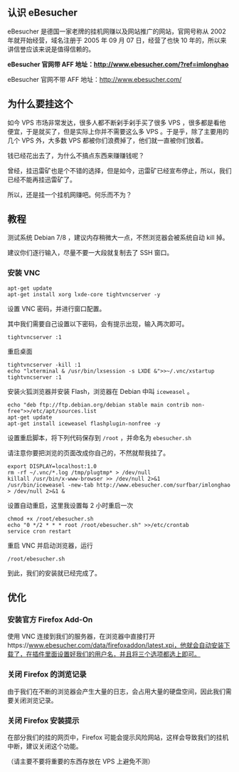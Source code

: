 <!--
利用闲置 VPS 挂 eBesucher 赚钱 (Debian)
eBesucher 是德国一家老牌的挂机网赚以及网站推广的网站，官网号称从2002年就开始经营，域名注册于2005年09月07日，经营了也快10年的，所以来讲信誉应该来说是值得信赖的。
1497687411
-->

## 认识 eBesucher

eBesucher 是德国一家老牌的挂机网赚以及网站推广的网站，官网号称从 2002 年就开始经营，域名注册于 2005 年 09 月 07 日，经营了也快 10 年的，所以来讲信誉应该来说是值得信赖的。

**eBesucher 官网带 AFF 地址：http://www.ebesucher.com/?ref=imlonghao**

eBesucher 官网不带 AFF 地址：http://www.ebesucher.com/

## 为什么要挂这个

如今 VPS 市场非常发达，很多人都不断剁手剁手买了很多 VPS ，很多都是看他便宜，于是就买了，但是实际上你并不需要这么多 VPS 。于是乎，除了主要用的几个 VPS 外，大多数 VPS 都被你们浪费掉了，他们就一直被你们放着。

钱已经花出去了，为什么不搞点东西来赚赚钱呢？

曾经，挂迅雷矿也是个不错的选择，但是如今，迅雷矿已经宣布停止，所以，我们已经不能再挂迅雷矿了。

所以，还是挂一个挂机网赚吧。何乐而不为？

## 教程

测试系统 Debian 7/8 ，建议内存稍微大一点，不然浏览器会被系统自动 kill 掉。

建议你们逐行输入，尽量不要一大段就复制去了 SSH 窗口。

### 安装 VNC

```
apt-get update
apt-get install xorg lxde-core tightvncserver -y
```

设置 VNC 密码，并进行窗口配置。

其中我们需要自己设置以下密码，会有提示出现，输入两次即可。

```
tightvncserver :1
```

重启桌面

```
tightvncserver -kill :1
echo "lxterminal & /usr/bin/lxsession -s LXDE &">>~/.vnc/xstartup
tightvncserver :1
```

安装火狐浏览器并安装 Flash，浏览器在 Debian 中叫 `iceweasel` 。

```
echo "deb ftp://ftp.debian.org/debian stable main contrib non-free">>/etc/apt/sources.list
apt-get update
apt-get install iceweasel flashplugin-nonfree -y
```

设置重启脚本，将下列代码保存到 `/root` ，并命名为 `ebesucher.sh`

请注意你要把浏览的页面改成你自己的，不然就帮我挂了。

```
export DISPLAY=localhost:1.0
rm -rf ~/.vnc/*.log /tmp/plugtmp* > /dev/null
killall /usr/bin/x-www-browser >> /dev/null 2>&1
/usr/bin/iceweasel -new-tab http://www.ebesucher.com/surfbar/imlonghao > /dev/null 2>&1 &
```

设置自动重启，这里我设置每 2 小时重启一次

```
chmod +x /root/ebesucher.sh
echo "0 */2 * * * root /root/ebesucher.sh" >>/etc/crontab
service cron restart
```

重启 VNC 并启动浏览器，运行

```
/root/ebesucher.sh
```

到此，我们的安装就已经完成了。

## 优化

### 安装官方 Firefox Add-On

使用 VNC 连接到我们的服务器，在浏览器中直接打开https://www.ebesucher.com/data/firefoxaddon/latest.xpi，他就会自动安装下载了，在插件里面设置好我们的用户名，并且将三个选项都选上即可。

### 关闭 Firefox 的浏览记录

由于我们在不断的浏览器会产生大量的日志，会占用大量的硬盘空间，因此我们需要关闭浏览记录。

### 关闭 Firefox 安装提示

在部分我们的挂的网页中，Firefox 可能会提示风险网站，这样会导致我们的挂机中断，建议关闭这个功能。

（请主要不要将重要的东西存放在 VPS 上避免不测）
